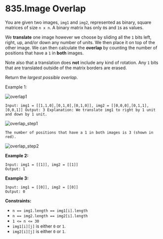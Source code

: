 835.Image Overlap
===

You are given two images, `img1` and `img2`, represented as binary, square matrices of size `n x n`. A binary matrix has only `0`s and `1`s as values.

We __translate__ one image however we choose by sliding all the `1` bits left, right, up, and/or down any number of units. We then place it on top of the other image. We can then calculate the __overlap__ by counting the number of positions that have a `1` in __both__ images.

Note also that a translation does __not__ include any kind of rotation. Any `1` bits that are translated outside of the matrix borders are erased.

Return the _largest possible overlap_.

Example 1:

![overlap1](https://user-images.githubusercontent.com/99130418/198827844-70ef49e7-1e83-410a-84f6-ed52d2851c93.jpg)

`Input: img1 = [[1,1,0],[0,1,0],[0,1,0]], img2 = [[0,0,0],[0,1,1],[0,0,1]]
Output: 3
Explanation: We translate img1 to right by 1 unit and down by 1 unit.`

![overlap_step1](https://user-images.githubusercontent.com/99130418/198827827-d195aea5-f314-459d-a9ff-67e2d0ccb64f.jpg)

`The number of positions that have a 1 in both images is 3 (shown in red).`

![overlap_step2](https://user-images.githubusercontent.com/99130418/198827821-168d9925-be8b-4857-8c8b-fb1986ef91c7.jpg)

__Example 2:__

```
Input: img1 = [[1]], img2 = [[1]]
Output: 1
```

__Example 3:__

```
Input: img1 = [[0]], img2 = [[0]]
Output: 0
```

__Constraints:__

+ `n == img1.length == img1[i].length`
+ `n == img2.length == img2[i].length`
+ `1 <= n <= 30`
+ `img1[i][j]` is either `0` or `1`.
+ `img2[i][j]` is either `0` or `1`.